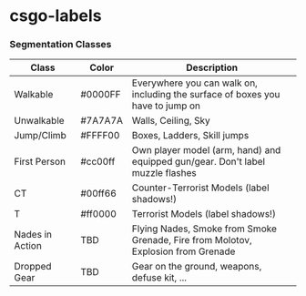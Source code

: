 # csgo-labels

### Segmentation Classes
| Class | Color| Description |
| --- | --- | --- |
| Walkable | #0000FF| Everywhere you can walk on, including the surface of boxes you have to jump on |
| Unwalkable |#7A7A7A| Walls, Ceiling, Sky|
| Jump/Climb | #FFFF00 | Boxes, Ladders, Skill jumps
| First Person | #cc00ff | Own player model (arm, hand) and equipped gun/gear. Don't label muzzle flashes |
| CT |#00ff66 | Counter-Terrorist Models (label shadows!) |
| T | #ff0000 | Terrorist Models (label shadows!) |  |
| Nades in Action | TBD | Flying Nades, Smoke from Smoke Grenade, Fire from Molotov, Explosion from Grenade
| Dropped Gear | TBD | Gear on the ground, weapons, defuse kit, ... |
